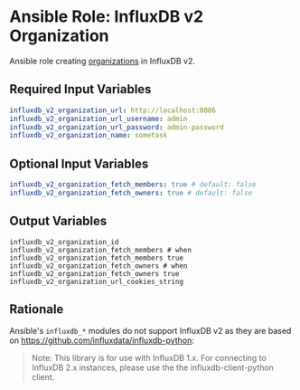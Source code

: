 # Ansible Role: InfluxDB v2 Organization

Ansible role creating [organizations](https://docs.influxdata.com/influxdb/cloud/organizations/view-orgs/) in InfluxDB v2.

## Required Input Variables

```yaml
influxdb_v2_organization_url: http://localhost:8086
influxdb_v2_organization_url_username: admin
influxdb_v2_organization_url_password: admin-password
influxdb_v2_organization_name: sometask
```

## Optional Input Variables

```yaml
influxdb_v2_organization_fetch_members: true # default: false
influxdb_v2_organization_fetch_owners: true # default: false
```

## Output Variables

```
influxdb_v2_organization_id
influxdb_v2_organization_fetch_members # when influxdb_v2_organization_fetch_members true
influxdb_v2_organization_fetch_owners # when influxdb_v2_organization_fetch_owners true
influxdb_v2_organization_url_cookies_string
```

## Rationale

Ansible's `influxdb_*` modules do not support InfluxDB v2 as they are based on https://github.com/influxdata/influxdb-python:

> Note: This library is for use with InfluxDB 1.x. For connecting to InfluxDB 2.x instances, please use the the influxdb-client-python client.
